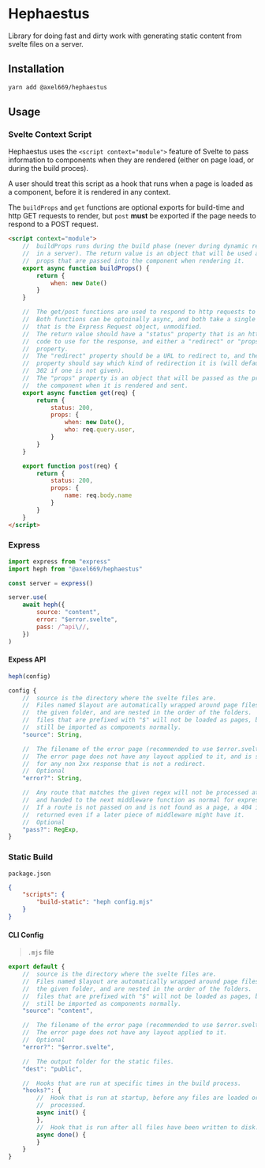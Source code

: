 # Hephaestus
Library for doing fast and dirty work with generating static content from
svelte files on a server.

## Installation
```bash
yarn add @axel669/hephaestus
```

## Usage

### Svelte Context Script
Hephaestus uses the `<script context="module">` feature of Svelte to pass
information to components when they are rendered (either on page load, or
during the build proces).

A user should treat this script as a hook that runs when a page is loaded as
a component, before it is rendered in any context.

The `buildProps` and `get` functions are optional exports for build-time and
http GET requests to render, but `post` **must** be exported if the page
needs to respond to a POST request.

```html
<script context="module">
    //  buildProps runs during the build phase (never during dynamic renders
    //  in a server). The return value is an object that will be used as the
    //  props that are passed into the component when rendering it.
    export async function buildProps() {
        return {
            when: new Date()
        }
    }

    //  The get/post functions are used to respond to http requests to the page.
    //  Both functions can be optoinally async, and both take a single argument
    //  that is the Express Request object, unmodified.
    //  The return value should have a "status" property that is an http status
    //  code to use for the response, and either a "redirect" or "props"
    //  property.
    //  The "redirect" property should be a URL to redirect to, and the status
    //  property should say which kind of redirection it is (will default to
    //  302 if one is not given).
    //  The "props" property is an object that will be passed as the props to
    //  the component when it is rendered and sent.
    export async function get(req) {
        return {
            status: 200,
            props: {
                when: new Date(),
                who: req.query.user,
            }
        }
    }

    export function post(req) {
        return {
            status: 200,
            props: {
                name: req.body.name
            }
        }
    }
</script>
```

### Express
```js
import express from "express"
import heph from "@axel669/hephaestus"

const server = express()

server.use(
    await heph({
        source: "content",
        error: "$error.svelte",
        pass: /^api\//,
    })
)
```

#### Expess API
```js
heph(config)

config {
    //  source is the directory where the svelte files are.
    //  Files named $layout are automatically wrapped around page files inside
    //  the given folder, and are nested in the order of the folders.
    //  files that are prefixed with "$" will not be loaded as pages, but can
    //  still be imported as components normally.
    "source": String,

    //  The filename of the error page (recommended to use $error.svelte).
    //  The error page does not have any layout applied to it, and is sent
    //  for any non 2xx response that is not a redirect.
    //  Optional
    "error?": String,

    //  Any route that matches the given regex will not be processed at all
    //  and handed to the next middleware function as normal for express.
    //  If a route is not passed on and is not found as a page, a 404 is
    //  returned even if a later piece of middleware might have it.
    //  Optional
    "pass?": RegExp,
}
```

### Static Build
`package.json`
```json
{
    "scripts": {
        "build-static": "heph config.mjs"
    }
}
```

#### CLI Config
> `.mjs` file
```js
export default {
    //  source is the directory where the svelte files are.
    //  Files named $layout are automatically wrapped around page files inside
    //  the given folder, and are nested in the order of the folders.
    //  files that are prefixed with "$" will not be loaded as pages, but can
    //  still be imported as components normally.
    "source": "content",

    //  The filename of the error page (recommended to use $error.svelte).
    //  The error page does not have any layout applied to it.
    //  Optional
    "error?": "$error.svelte",

    //  The output folder for the static files.
    "dest": "public",

    //  Hooks that are run at specific times in the build process.
    "hooks?": {
        //  Hook that is run at startup, before any files are loaded or
        //  processed.
        async init() {
        },
        //  Hook that is run after all files have been written to disk.
        async done() {
        }
    }
}
```
